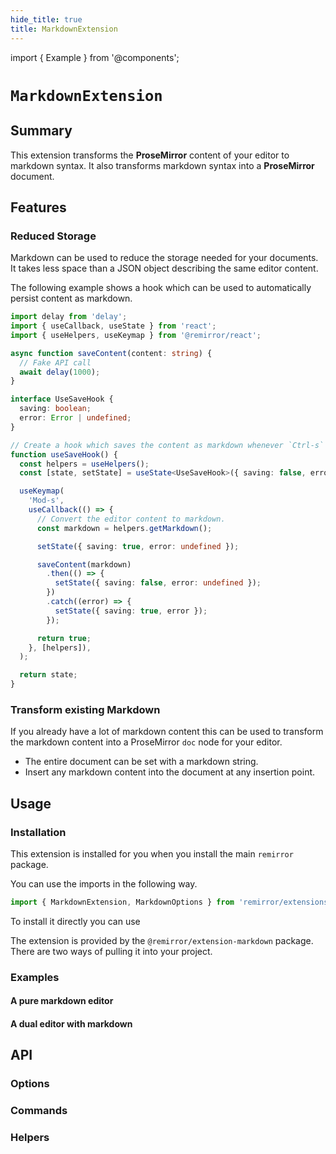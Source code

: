 ```yaml
---
hide_title: true
title: MarkdownExtension
---
```


import { Example } from '@components';

# `MarkdownExtension`

## Summary

This extension transforms the **ProseMirror** content of your editor to markdown syntax. It also transforms markdown syntax into a **ProseMirror** document.

## Features

### Reduced Storage

Markdown can be used to reduce the storage needed for your documents. It takes less space than a JSON object describing the same editor content.

The following example shows a hook which can be used to automatically persist content as markdown.

<Example name="markdown-basic" />

```ts
import delay from 'delay';
import { useCallback, useState } from 'react';
import { useHelpers, useKeymap } from '@remirror/react';

async function saveContent(content: string) {
  // Fake API call
  await delay(1000);
}

interface UseSaveHook {
  saving: boolean;
  error: Error | undefined;
}

// Create a hook which saves the content as markdown whenever `Ctrl-s` on Mac `Cmd-s` is pressed.
function useSaveHook() {
  const helpers = useHelpers();
  const [state, setState] = useState<UseSaveHook>({ saving: false, error: undefined });

  useKeymap(
    'Mod-s',
    useCallback(() => {
      // Convert the editor content to markdown.
      const markdown = helpers.getMarkdown();

      setState({ saving: true, error: undefined });

      saveContent(markdown)
        .then(() => {
          setState({ saving: false, error: undefined });
        })
        .catch((error) => {
          setState({ saving: true, error });
        });

      return true;
    }, [helpers]),
  );

  return state;
}
```

### Transform existing Markdown

If you already have a lot of markdown content this can be used to transform the markdown content into a ProseMirror `doc` node for your editor.

- The entire document can be set with a markdown string.
- Insert any markdown content into the document at any insertion point.

## Usage

### Installation

This extension is installed for you when you install the main `remirror` package.

You can use the imports in the following way.

```ts
import { MarkdownExtension, MarkdownOptions } from 'remirror/extensions';
```

To install it directly you can use

The extension is provided by the `@remirror/extension-markdown` package. There are two ways of pulling it into your project.

### Examples

#### A pure markdown editor

#### A dual editor with markdown

## API

### Options

### Commands

### Helpers
